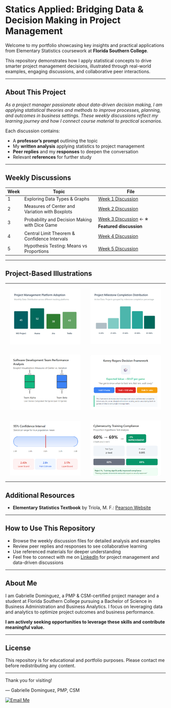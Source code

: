 # Statics Applied: Bridging Data & Decision Making in Project Management

Welcome to my portfolio showcasing key insights and practical applications from Elementary Statistics coursework at **Florida Southern College**.

This repository demonstrates how I apply statistical concepts to drive smarter project management decisions, illustrated through real-world examples, engaging discussions, and collaborative peer interactions.

---

## About This Project

*As a project manager passionate about data-driven decision making, I am applying statistical theories and methods to improve processes, planning, and outcomes in business settings. These weekly discussions reflect my learning journey and how I connect course material to practical scenarios.* 

Each discussion contains:  
- A **professor’s prompt** outlining the topic  
- My **written analysis** applying statistics to project management  
- **Peer replies** and my **responses** to deepen the conversation  
- Relevant **references** for further study  

---

## Weekly Discussions

| Week | Topic                                       | File                                    |
|------|---------------------------------------------|-----------------------------------------|
| 1    | Exploring Data Types & Graphs               | [Week 1 Discussion](week01-discussion.md) |
| 2    | Measures of Center and Variation with Boxplots | [Week 2 Discussion](week02-discussion.md) |
| 3    | Probability and Decision Making with Dice Game | [Week 3 Discussion](week03-discussion.md) ← **⭐ Featured discussion** |
| 4    | Central Limit Theorem & Confidence Intervals | [Week 4 Discussion](week04-discussion.md) |
| 5    | Hypothesis Testing: Means vs Proportions    | [Week 5 Discussion](week05-discussion.md) |

---

## Project-Based Illustrations

<table style="width: 100%; table-layout: fixed;">
  <tr>
    <td align="center" style="padding: 15px;" width="50%">
      <a href="week01-discussion.html">
        <img 
          src="https://github.com/GabrielleDominguez/Statics-Applied-Bridging-Data-Decision-Making-in-Project-Management/raw/d1af8e6496f8fbecd31d93a1343f75e861ca7162/thumbnail%201%20FINAL%20V2.png" 
          alt="Graphic 1" 
          style="width: 700px; height: auto; object-fit: contain; background: #fff;" 
        />
      </a>
    </td>
    <td align="center" style="padding: 15px;" width="50%">
      <a href="week01-discussion.html">
        <img 
          src="https://github.com/GabrielleDominguez/Statics-Applied-Bridging-Data-Decision-Making-in-Project-Management/raw/13b453545c3de0b8508596d6079d6a9b762cbef5/Thumbnail%202%20FINAL.png" 
          alt="Graphic 2" 
          style="width: 600px; height: auto; object-fit: contain; background: #fff;" 
        />
      </a>
    </td>
  </tr>

  <tr>
    <td align="center" style="padding: 15px;" width="50%">
      <a href="week02-discussion.html">
        <img 
          src="https://github.com/GabrielleDominguez/Statics-Applied-Bridging-Data-Decision-Making-in-Project-Management/blob/main/Thumbnail%203.png?raw=true" 
          alt="Graphic 3" 
          style="width: 600px; height: auto; object-fit: contain; background: #fff;" 
        />
      </a>
    </td>
    <td align="center" style="padding: 15px;" width="50%">
      <a href="week03-discussion.html">
        <img 
          src="https://github.com/GabrielleDominguez/Statics-Applied-Bridging-Data-Decision-Making-in-Project-Management/blob/main/thumbail%204.png?raw=true" 
          alt="Graphic 4" 
          style="width: 600px; height: auto; object-fit: contain; background: #fff;" 
        />
      </a>
    </td>
  </tr>

  <tr>
    <td align="center" style="padding: 15px;" width="50%">
      <a href="week04-discussion.html">
        <img 
          src="https://github.com/GabrielleDominguez/Statics-Applied-Bridging-Data-Decision-Making-in-Project-Management/blob/main/thumnail%205.png?raw=true" 
          alt="Graphic 5" 
          style="width: 600px; height: auto; object-fit: contain; background: #fff;" 
        />
      </a>
    </td>
    <td align="center" style="padding: 15px;" width="50%">
      <a href="week05-discussion.html">
        <img 
          src="https://github.com/GabrielleDominguez/Statics-Applied-Bridging-Data-Decision-Making-in-Project-Management/blob/main/thumbail%206.png?raw=true" 
          alt="Graphic 6" 
          style="width: 600px; height: auto; object-fit: contain; background: #fff;" 
        />
      </a>
    </td>
  </tr>
</table>



## Additional Resources

- **Elementary Statistics Textbook** by Triola, M. F.: [Pearson Website](https://www.pearson.com/en-us/subject-catalog/p/elementary-statistics/P200000006399/9780137366446?srsltid=AfmBOop8xN8ZxkM5WyngISxC95exMUdZT0OO9hPBOkOjo8TVQgPUJjXr)

---

## How to Use This Repository

- Browse the weekly discussion files for detailed analysis and examples  
- Review peer replies and responses to see collaborative learning  
- Use referenced materials for deeper understanding  
- Feel free to connect with me on [LinkedIn](https://www.linkedin.com/in/gabrielle-r-dominguez) for project management and data-driven discussions

---

## About Me

I am Gabrielle Dominguez, a PMP & CSM-certified project manager and a student at Florida Southern College pursuing a Bachelor of Science in Business Administration and Business Analytics. I focus on leveraging data and analytics to optimize project outcomes and business performance.

**I am actively seeking opportunities to leverage these skills and contribute meaningful value.**

---

## License

This repository is for educational and portfolio purposes. Please contact me before redistributing any content.

---

Thank you for visiting!

— Gabrielle Dominguez, PMP, CSM  

[![Email Me](https://img.shields.io/badge/Email-Me-blue?style=for-the-badge&logo=gmail&logoColor=white)](mailto:gabrielledominguez05@gmail.com)


<br>
